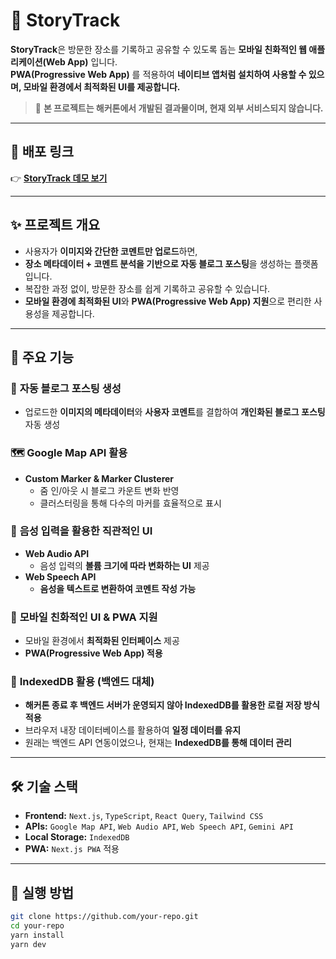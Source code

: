 # 📍 StoryTrack

**StoryTrack**은 방문한 장소를 기록하고 공유할 수 있도록 돕는 **모바일 친화적인 웹 애플리케이션(Web App)** 입니다.  
**PWA(Progressive Web App)** 를 적용하여 **네이티브 앱처럼 설치하여 사용할 수 있으며, 모바일 환경에서 최적화된 UI를 제공합니다.**

> 🚀 **본 프로젝트는 해커톤에서 개발된 결과물이며, 현재 외부 서비스되지 않습니다.**

---

## 🔗 배포 링크

👉 [**StoryTrack 데모 보기**](https://story-track-fe.vercel.app/)

---

## ✨ 프로젝트 개요

- 사용자가 **이미지와 간단한 코멘트만 업로드**하면,
- **장소 메타데이터 + 코멘트 분석을 기반으로 자동 블로그 포스팅**을 생성하는 플랫폼입니다.
- 복잡한 과정 없이, 방문한 장소를 쉽게 기록하고 공유할 수 있습니다.
- **모바일 환경에 최적화된 UI**와 **PWA(Progressive Web App) 지원**으로 편리한 사용성을 제공합니다.

---

## 🚀 주요 기능

### 📸 **자동 블로그 포스팅 생성**

- 업로드한 **이미지의 메타데이터**와 **사용자 코멘트**를 결합하여 **개인화된 블로그 포스팅** 자동 생성

### 🗺️ **Google Map API 활용**

- **Custom Marker & Marker Clusterer**
  - 줌 인/아웃 시 블로그 카운트 변화 반영
  - 클러스터링을 통해 다수의 마커를 효율적으로 표시

### 🎤 **음성 입력을 활용한 직관적인 UI**

- **Web Audio API**
  - 음성 입력의 **볼륨 크기에 따라 변화하는 UI** 제공
- **Web Speech API**
  - **음성을 텍스트로 변환하여 코멘트 작성 가능**

### 📱 **모바일 친화적인 UI & PWA 지원**

- 모바일 환경에서 **최적화된 인터페이스** 제공
- **PWA(Progressive Web App) 적용**

### 💾 **IndexedDB 활용 (백엔드 대체)**

- **해커톤 종료 후 백엔드 서버가 운영되지 않아 IndexedDB를 활용한 로컬 저장 방식 적용**
- 브라우저 내장 데이터베이스를 활용하여 **일정 데이터를 유지**
- 원래는 백엔드 API 연동이었으나, 현재는 **IndexedDB를 통해 데이터 관리**

---

## 🛠️ 기술 스택

- **Frontend:** `Next.js`, `TypeScript`, `React Query`, `Tailwind CSS`
- **APIs:** `Google Map API`, `Web Audio API`, `Web Speech API`, `Gemini API`
- **Local Storage:** `IndexedDB`
- **PWA:** `Next.js PWA` 적용

---

## 🚀 실행 방법

```sh
git clone https://github.com/your-repo.git
cd your-repo
yarn install
yarn dev
```
